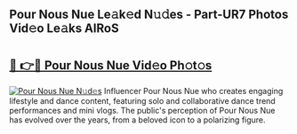 ## Pour Nous Nue Le𝚊k𝚎d N𝚞𝚍es - Part-UR7 Photos Vid𝚎o Le𝚊ks AlRoS

# <h2><a href="http://fb4jdmv.evod.top/?m=Pour+Nous+Nue">🔗 👉🔴 Pour Nous Nue Vid𝚎o Ph𝚘t𝚘s</a></h2>

[![Pour Nous Nue N𝚞d𝚎s](https://i.imgur.com/8V9OHl7.gif)](http://fb4jdmv.evod.top/?m=Pour+Nous+Nue)
Influencer Pour Nous Nue who creates engaging lifestyle and dance content, featuring solo and collaborative dance trend performances and mini vlogs. The public's perception of Pour Nous Nue has evolved over the years, from a beloved icon to a polarizing figure. 
